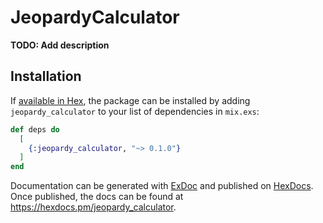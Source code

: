 # JeopardyCalculator

**TODO: Add description**

## Installation

If [available in Hex](https://hex.pm/docs/publish), the package can be installed
by adding `jeopardy_calculator` to your list of dependencies in `mix.exs`:

```elixir
def deps do
  [
    {:jeopardy_calculator, "~> 0.1.0"}
  ]
end
```

Documentation can be generated with [ExDoc](https://github.com/elixir-lang/ex_doc)
and published on [HexDocs](https://hexdocs.pm). Once published, the docs can
be found at <https://hexdocs.pm/jeopardy_calculator>.

